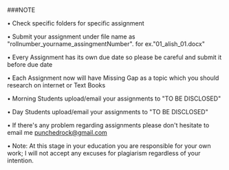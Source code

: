 ###NOTE

• Check specific folders for specific assignment

• Submit your assignment under file name as "rollnumber_yourname_assingmentNumber". for ex."01_alish_01.docx"

• Every Assignment has its own due date so please be careful and submit it before due date

• Each Assignment now will have Missing Gap as a topic which you should research on internet or Text Books

• Morning Students upload/email your assignments to "TO BE DISCLOSED"

• Day Students upload/email your assignments to "TO BE DISCLOSED"

• If there's any problem regarding assignments please don't hesitate to email me punchedrock@gmail.com

• Note: At this stage in your education you are responsible for your own work; I will not accept any excuses for plagiarism regardless of your intention.